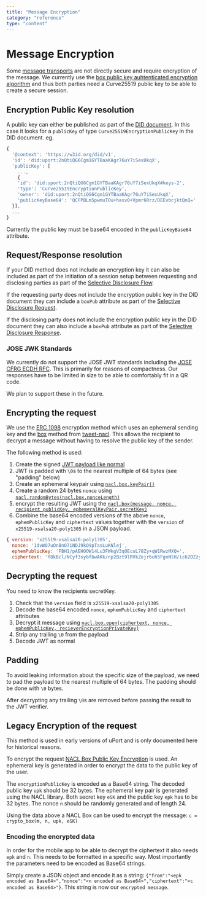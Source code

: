 ```yaml
---
title: "Message Encryption"
category: "reference"
type: "content"
---
```


# Message Encryption

Some [message transports](/transports/index.md) are not directly secure and require encryption of the message. We currently use the [box public key auhtenticated encryption algorithm](http://nacl.cr.yp.to/box.html) and thus both parties need a Curve25519 public key to be able to create a secure session.

## Encryption Public Key resolution

A public key can either be published as part of the [DID document](/pki/diddocument.md). In this case it looks for a `publicKey` of type `Curve25519EncryptionPublicKey` in the DID document. eg.

```js
{
  '@context': 'https://w3id.org/did/v1',
  'id': 'did:uport:2nQtiQG6Cgm1GYTBaaKAgr76uY7iSexUkqX',
  'publicKey': [
    ...,
    {
    'id': 'did:uport:2nQtiQG6Cgm1GYTBaaKAgr76uY7iSexUkqX#keys-2',
    'type': 'Curve25519EncryptionPublicKey',
    'owner': 'did:uport:2nQtiQG6Cgm1GYTBaaKAgr76uY7iSexUkqX',
    'publicKeyBase64': 'QCFPBLm5pwmuTOu+haxv0+Vpmr6Rrz/DEEvbcjktQnQ='
  }],
  ...
}
```

Currently the public key must be base64 encoded in the `publicKeyBase64` attribute.

## Request/Response resolution

If your DID method does not include an encryption key it can also be included as part of the initiation of a session setup between requesting and disclosing parties as part of the [Selective Disclosure Flow](/flows/selectivedisclosure.md).

If the requesting party does not include the encryption public key in the DID document they can include a `boxPub` attribute as part of the [Selective Disclosure Request](/messages/sharereq.md).

If the disclosing party does not include the encryption public key in the DID document they can also include a `boxPub` attribute as part of the [Selective Disclosure Response](/messages/shareresp.md).

### JOSE JWK Standards

We currently do not support the JOSE JWT standards including the [JOSE CFRG ECDH RFC](https://tools.ietf.org/html/draft-ietf-jose-cfrg-curves-06). This is primarily for reasons of compactness. Our responses have to be limited in size to be able to comfortably fit in a QR code.

We plan to support these in the future.

## Encrypting the request

We use the [ERC 1098](https://github.com/ethereum/EIPs/pull/1098) encryption method which uses an ephemeral sending key and the [box](https://github.com/dchest/tweetnacl-js/blob/master/README.md#public-key-authenticated-encryption-box) method from [tweet-nacl](https://tweetnacl.js.org/). This allows the recipient to decrypt a message without having to resolve the public key of the sender.

The following method is used:

1. Create the signed [JWT payload like normal](/messages/index.md)
2. JWT is padded with `\0`s to the nearest multiple of 64 bytes (see "padding" below)
3. Create an ephemeral keypair using [`nacl.box.keyPair()`](https://github.com/dchest/tweetnacl-js/blob/master/README.md#naclboxkeypair)
4. Create a random 24 bytes `nonce` using [`nacl.randomBytes(nacl.box.nonceLength)`](https://github.com/dchest/tweetnacl-js/blob/master/README.md#naclrandombyteslength)
5. encrypt the resulting JWT using the [`nacl.box(message, nonce, recipient publicKey, ephemeralKeyPair.secretKey)`](https://github.com/dchest/tweetnacl-js/blob/master/README.md#naclboxmessage-nonce-theirpublickey-mysecretkey)
6. Combine the base64 encoded versions of the above `nonce`, `ephemPublicKey` and `ciphertext` values together with the `version` of `x25519-xsalsa20-poly1305` in a JSON payload.

```js
{ version: 'x25519-xsalsa20-poly1305',
  nonce: '1dvWO7uOnBnO7iNDJ9kO9pTasLuKNlej',
  ephemPublicKey: 'FBH1/pAEHOOW14Lu3FWkgV3qOEcuL78Zy+qW1RwzMXQ=',
  ciphertext: 'f8kBcl/NCyf3sybfbwAKk/np2Bzt9lRVkZejr6uh5FgnNlH/ic62DZzy' }
```

## Decrypting the request

You need to know the recipients secretKey.

1. Check that the `version` field is `x25519-xsalsa20-poly1305`
2. Decode the base64 encoded `nonce`, `ephemPublicKey` and `ciphertext` attributes
3. Decrypt it message using [`nacl.box.open(ciphertext, nonce, ephemPublicKey, recieverEncryptionPrivateKey)`](https://github.com/dchest/tweetnacl-js/blob/master/README.md#naclboxopenbox-nonce-theirpublickey-mysecretkey)
4. Strip any trailing `\0` from the payload
5. Decode JWT as normal


## Padding

To avoid leaking information about the specific size of the payload, we need to pad the payload to the nearest multiple of 64 bytes. The padding should be done with `\0` bytes.

After decrypting any trailing `\0`s  are removed before passing the result to the JWT verifier.

## Legacy Encryption of the request

This method is used in early versions of uPort and is only documented here for historical reasons.

To encrypt the request [NACL Box Public Key Encryption](http://nacl.cr.yp.to/box.html) is used. An ephemeral key is generated in order to encrypt the data to the public key of the user.

The `encryptionPublicKey` is encoded as a Base64 string. The decoded public key `upk` should be 32 bytes.
The ephemeral key pair is generated using the NACL library. Both secret key `eSK` and the public key `epk` has to be 32 bytes.
The nonce `n` should be randomly generated and of length 24.

Using the data above a NACL Box can be used to encrypt the message: `c = crypto_box(m, n, upk, eSK)`

### Encoding the encrypted data

In order for the mobile app to be able to decrypt the ciphertext it also needs `epk` and `n`. This needs to be formatted in a specific way. Most importantly the parameters need to be encoded as Base64 strings.

Simply create a JSON object and encode it as a string: `{"from":"<epk encoded as Base64>","nonce":"<n encoded as Base64>","ciphertext":"<c encoded as Base64>"}`. This string is now our `encrypted message`.

